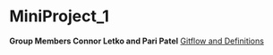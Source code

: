 # MiniProject_1
**Group Members Connor Letko and Pari Patel**
[Gitflow and Definitions](MiniProject_1/GitFlow_and_Definitions.md)

